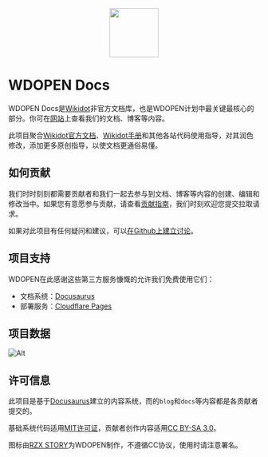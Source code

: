 <div align="center" width="100%">
    <img src="./static/img/logo_dark.png" width="98" alt="" />
</div>

# WDOPEN Docs
WDOPEN Docs是[Wikidot](https://www.wikidot.com/)非官方文档库，也是WDOPEN计划中最关键最核心的部分。你可在[网站](https:/wdopen.xyz/)上查看我们的文档、博客等内容。

此项目聚合[Wikidot官方文档](https://www.wikidot.com/doc)、[Wikidot手册](http://handbook.wikidot.com/)和其他各站代码使用指导，对其润色修改，添加更多原创指导，以使文档更通俗易懂。


## 如何贡献
我们时时刻刻都需要贡献者和我们一起去参与到文档、博客等内容的创建、编辑和修改当中。如果您有意愿参与贡献，请查看[贡献指南](https://github.com/wdopen/docs/blob/main/CONTRIBUTING.md)，我们时刻欢迎您提交拉取请求。

如果对此项目有任何疑问和建议，可以[在Github上建立讨论](https://github.com/wdopen/docs/issues)。


## 项目支持
WDOPEN在此感谢这些第三方服务慷慨的允许我们免费使用它们：
* 文档系统：[Docusaurus](https://docusaurus.io)
* 部署服务：[Cloudflare Pages](https://pages.cloudflare.com/)


## 项目数据
![Alt](https://repobeats.axiom.co/api/embed/2b96ee0484f6b1b020038c6b8478cbe450af72d7.svg "Repobeats analytics image")


## 许可信息
此项目是基于[Docusaurus](https://docusaurus.io/)建立的内容系统，而的``blog``和``docs``等内容都是各贡献者提交的。

基础系统代码适用[MIT许可证](https://opensource.org/license/MIT)，贡献者创作内容适用[CC BY-SA 3.0](https://creativecommons.org/licenses/by-sa/3.0/legalcode.en)。

图标由[RZX STORY](https://www.wikidot.com/user:info/rzx-story)为WDOPEN制作，不遵循CC协议，使用时请注意署名。
